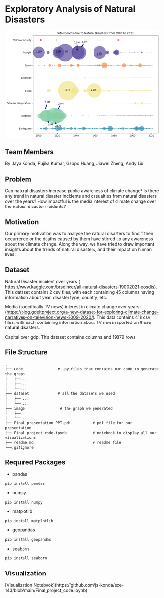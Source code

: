 <h1>Exploratory Analysis of Natural Disasters</h1>

![alt text](image/bubble.png)

<h2>Team Members</h2>

By Jaya Konda, Pujika Kumar, Gaopo Huang, Jiawei Zheng, Andy Liu

<h2>Problem </h2>

Can natural disasters increase public awareness of climate change?
Is there any trend in natural disaster incidents and casualties from natural disasters over the years? 
How impactful is the media interest of climate change over the natural disaster incidents?

<h2> Motivation </h2>
Our primary motivation was to analyse the natural disasters to find if their occurrence or the deaths caused by them have stirred up any awareness about the climate change. Along the way, we have tried to draw important insights about the trends of natural disasters, and their impact on human lives.

<h2>Dataset</h2>

Natural Disaster incident over years ( https://www.kaggle.com/brsdincer/all-natural-disasters-19002021-eosdis). This dataset contains 2 csv files, with each containing 45 columns having information about year, disaster type, country, etc. 

Media (specifically TV news) interest in climate change over years: (https://blog.gdeltproject.org/a-new-dataset-for-exploring-climate-change-narratives-on-television-news-2009-2020/). This data contains 418 csv files, with each containing information about TV news reported on these natural disasters. 

Capital over gdp. This dataset contains columns and 19879 rows

<h2>File Structure</h2>

    .
    ├── Code                # .py files that contains our code to generate the graph
    │   ├──...
    │   ├──...
    │   └──...
    ├── dataset				# all the datasets we used
    │   ├── ...
    │   └── ...
    ├── image                # the graph we generated
    │   ├── ...
    │   └── ...
    ├── Final presentation PPT.pdf          # pdf file for our presentation
    ├── Final_project_code.ipynb		    # notebook to display all our visualizations
    ├── readme.md							# readme file
    └──.gitignore

<h2>Required Packages</h2>

* pandas

```
pip install pandas
```

* numpy

```
pip install numpy
```

* matplotlib

```
pip install matplotlib
```

* geopandas

```
pip install geopandas
```

* seaborn

```
pip install seaborn
```

<h2> Visualization </h2>
[Visualization Notebook](https://github.com/js-konda/ece-143/blob/main/Final_project_code.ipynb)
